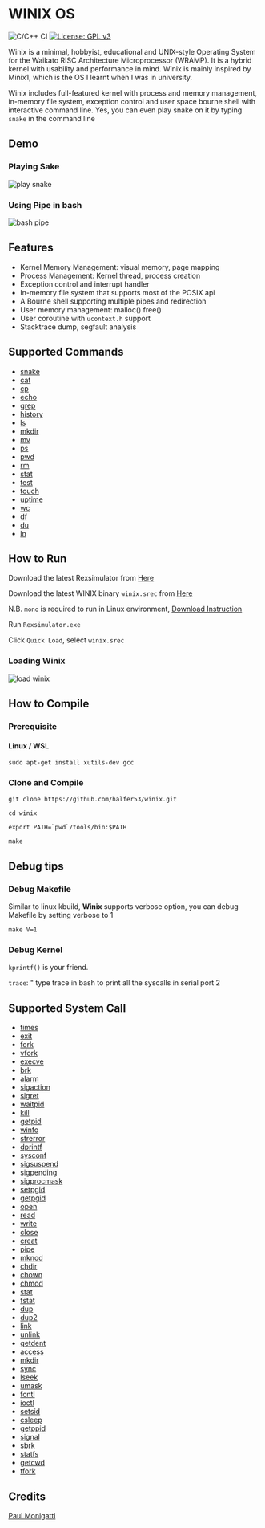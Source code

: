 # WINIX OS

![C/C++ CI](https://github.com/halfer53/winix/workflows/C/C++%20CI/badge.svg) [![License: GPL v3](https://img.shields.io/badge/License-GPLv3-blue.svg)](https://www.gnu.org/licenses/gpl-3.0)

Winix is a minimal, hobbyist, educational and UNIX-style Operating System for the Waikato RISC Architecture Microprocessor (WRAMP). It is a hybrid kernel with usability and performance in mind. Winix is mainly inspired by Minix1, which is the OS I learnt when I was in university.

Winix includes full-featured kernel with process and memory management, in-memory file system, exception control and user space bourne shell with interactive command line. Yes, you can even play snake on it by typing ```snake``` in the command line

## Demo

### Playing Sake
![play snake](demo/snake.gif)

### Using Pipe in bash
![bash pipe](demo/bash_pipe_ls.gif)

## Features

 - Kernel Memory Management: visual memory, page mapping
 - Process Management: Kernel thread, process creation
 - Exception control and interrupt handler
 - In-memory file system that supports most of the POSIX api
 - A Bourne shell supporting multiple pipes and redirection
 - User memory management: malloc() free()
 - User coroutine with ```ucontext.h``` support
 - Stacktrace dump, segfault analysis

## Supported Commands

 - [snake](user/commands/snake.c)
 - [cat](user/commands/cat.c)
 - [cp](user/commands/cp.c)
 - [echo](user/commands/echo.c)
 - [grep](user/commands/grep.c)
 - [history](user/commands/history.c)
 - [ls](user/commands/ls.c)
 - [mkdir](user/commands/mkdir.c)
 - [mv](user/commands/mv.c)
 - [ps](user/commands/ps.c)
 - [pwd](user/commands/pwd.c)
 - [rm](user/commands/rm.c)
 - [stat](user/commands/stat.c)
 - [test](user/commands/test.c)
 - [touch](user/commands/touch.c)
 - [uptime](user/commands/uptime.c)
 - [wc](user/commands/wc.c)
 - [df](user/commands/df.c)
 - [du](user/commands/du.c)
 - [ln](user/commands/ln.c)

## How to Run

Download the latest Rexsimulator from [Here](https://github.com/halfer53/rexsimulator/releases)

Download the latest WINIX binary ```winix.srec``` from [Here](https://github.com/halfer53/winix/releases)

N.B. `mono` is required to run in Linux environment, [Download Instruction](https://www.mono-project.com/download/stable/#download-lin)

Run ```Rexsimulator.exe```

Click ```Quick Load```, select ```winix.srec```

### Loading Winix
![load winix](demo/load_winix.gif)

## How to Compile

### Prerequisite

#### Linux / WSL 

```sudo apt-get install xutils-dev gcc```

### Clone and   Compile

```git clone https://github.com/halfer53/winix.git```

```cd winix```

```export PATH=`pwd`/tools/bin:$PATH```

```make```

## Debug tips

### Debug Makefile

Similar to linux kbuild, **Winix** supports verbose option, you can debug Makefile by setting verbose to 1

```make V=1```

### Debug Kernel

```kprintf()``` is your friend. 

```trace```: " type trace in bash to print all the syscalls in serial port 2 


## Supported System Call

 - [times](kernel/system/do_times.c#L23)
 - [exit](kernel/system/do_exit_wait.c#L249)
 - [fork](kernel/system/do_fork.c#L135)
 - [vfork](kernel/system/do_fork.c#L152)
 - [execve](kernel/system/do_execve.c#L48)
 - [brk](kernel/system/do_brk.c#L94)
 - [alarm](kernel/system/do_alarm.c#L29)
 - [sigaction](kernel/system/do_sigaction.c#L44)
 - [sigret](kernel/system/do_sigreturn.c#L19)
 - [waitpid](kernel/system/do_exit_wait.c#L36)
 - [kill](kernel/system/do_kill.c#L57)
 - [getpid](kernel/system/do_getpid.c#L20)
 - [winfo](kernel/system/do_winfo.c#L19)
 - [strerror](kernel/system/do_dprintf.c#L21)
 - [dprintf](kernel/system/do_dprintf.c#L52)
 - [sysconf](kernel/system/do_sysconf.c#L4)
 - [sigsuspend](kernel/system/do_sigsuspend.c#L18)
 - [sigpending](kernel/system/do_sigpending.c#L17)
 - [sigprocmask](kernel/system/do_sigprocmask.c#L20)
 - [setpgid](kernel/system/do_setpgid.c#L3)
 - [getpgid](kernel/system/do_getpgid.c#L4)
 - [open](fs/system/open_close.c#L119)
 - [read](fs/system/read_write.c#L28)
 - [write](fs/system/read_write.c#L35)
 - [close](fs/system/open_close.c#L137)
 - [creat](fs/system/open_close.c#L128)
 - [pipe](fs/system/pipe.c#L39)
 - [mknod](fs/system/mknod.c#L44)
 - [chdir](fs/system/chdir_mkdir.c#L68)
 - [chown](fs/system/chown_chmod.c#L11)
 - [chmod](fs/system/chown_chmod.c#L33)
 - [stat](fs/system/stat.c#L47)
 - [fstat](fs/system/stat.c#L56)
 - [dup](fs/system/dup.c#L50)
 - [dup2](fs/system/dup.c#L54)
 - [link](fs/system/link_unlink.c#L72)
 - [unlink](fs/system/link_unlink.c#L81)
 - [getdent](fs/system/getdent.c#L58)
 - [access](fs/system/umask_access.c#L38)
 - [mkdir](fs/system/chdir_mkdir.c#L75)
 - [sync](fs/system/sync.c#L6)
 - [lseek](fs/system/lseek.c#L58)
 - [umask](fs/system/umask_access.c#L14)
 - [fcntl](fs/system/fcntl.c#L26)
 - [ioctl](fs/system/ioctl.c#L15)
 - [setsid](/kernel/system/do_setsid.c#L3)
 - [csleep](kernel/system/do_csleep.c#L17)
 - [getppid](kernel/system/do_getpid.c#L25)
 - [signal](kernel/system/do_sigaction.c#L70)
 - [sbrk](kernel/system/do_brk.c#L85)
 - [statfs](fs/system/statfs.c#L43)
 - [getcwd](fs/system/getcwd.c#L4)
 - [tfork](kernel/system/do_fork.c#L172)

## Credits
[Paul Monigatti](https://nz.linkedin.com/in/paulmonigatti)
